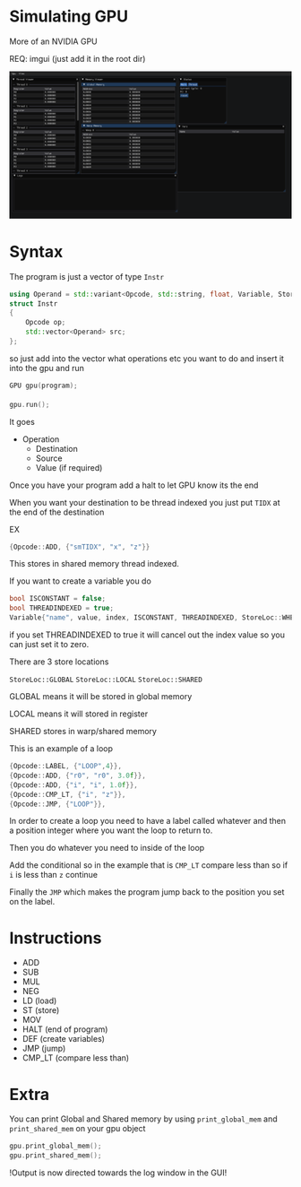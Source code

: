 # Simulating GPU
More of an NVIDIA GPU 

REQ: imgui (just add it in the root dir)

![GUI](gui.png)

# Syntax
The program is just a vector of type `Instr` 
```c++
using Operand = std::variant<Opcode, std::string, float, Variable, StoreLoc>;
struct Instr
{
    Opcode op;
    std::vector<Operand> src;
};
```
so just add into the vector what operations etc you want to do and insert it into the gpu and run
```c++
GPU gpu(program);
   
gpu.run();
```

It goes 
- Operation 
    - Destination
    - Source
    - Value (if required)

Once you have your program add a halt to let GPU know its the end

When you want your destination to be thread indexed you just put `TIDX` at the end of the destination 

EX 
```c++
{Opcode::ADD, {"smTIDX", "x", "z"}}
```
This stores in shared memory thread indexed.

If you want to create a variable you do 

```c++
bool ISCONSTANT = false;
bool THREADINDEXED = true;
Variable{"name", value, index, ISCONSTANT, THREADINDEXED, StoreLoc::WHEREVER}
```
if you set THREADINDEXED to true it will cancel out the index value so you can just set it to zero.

There are 3 store locations 

`StoreLoc::GLOBAL`
`StoreLoc::LOCAL`
`StoreLoc::SHARED`

GLOBAL means it will be stored in global memory

LOCAL means it will stored in register

SHARED stores in warp/shared memory

This is an example of a loop 
```c++
{Opcode::LABEL, {"LOOP",4}},
{Opcode::ADD, {"r0", "r0", 3.0f}},
{Opcode::ADD, {"i", "i", 1.0f}},
{Opcode::CMP_LT, {"i", "z"}},
{Opcode::JMP, {"LOOP"}},
```
In order to create a loop you need to have a label called whatever and then a position integer where you want the loop to return to.

Then you do whatever you need to inside of the loop

Add the conditional so in the example that is `CMP_LT` compare less than so if `i` is less than `z` continue

Finally the `JMP` which makes the program jump back to the position you set on the label. 
# Instructions
- ADD
- SUB
- MUL
- NEG 
- LD (load)
- ST (store)
- MOV 
- HALT (end of program)
- DEF (create variables)
- JMP (jump)
- CMP_LT (compare less than)

# Extra
You can print Global and Shared memory by using `print_global_mem` and `print_shared_mem` on your gpu object
```c++
gpu.print_global_mem();
gpu.print_shared_mem();
```
!Output is now directed towards the log window in the GUI!

